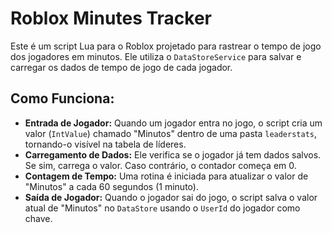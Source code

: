 # Roblox Minutes Tracker

Este é um script Lua para o Roblox projetado para rastrear o tempo de jogo dos jogadores em minutos. Ele utiliza o `DataStoreService` para salvar e carregar os dados de tempo de jogo de cada jogador.

## Como Funciona:

-   **Entrada de Jogador:** Quando um jogador entra no jogo, o script cria um valor (`IntValue`) chamado "Minutos" dentro de uma pasta `leaderstats`, tornando-o visível na tabela de líderes.
-   **Carregamento de Dados:** Ele verifica se o jogador já tem dados salvos. Se sim, carrega o valor. Caso contrário, o contador começa em 0.
-   **Contagem de Tempo:** Uma rotina é iniciada para atualizar o valor de "Minutos" a cada 60 segundos (1 minuto).
-   **Saída de Jogador:** Quando o jogador sai do jogo, o script salva o valor atual de "Minutos" no `DataStore` usando o `UserId` do jogador como chave.
